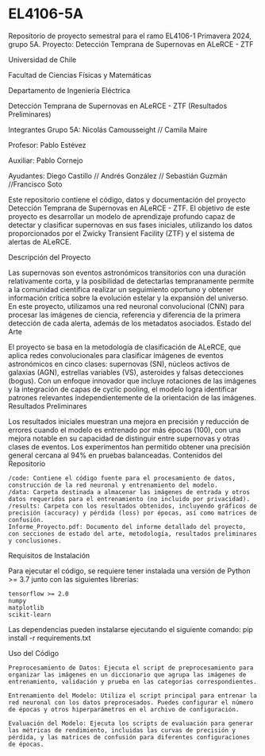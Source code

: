 # EL4106-5A
Repositorio de proyecto semestral para el ramo EL4106-1 Primavera 2024, grupo 5A. Proyecto: Detección Temprana de Supernovas en ALeRCE - ZTF

Universidad de Chile

Facultad de Ciencias Físicas y Matemáticas

Departamento de Ingeniería Eléctrica

Detección Temprana de Supernovas en ALeRCE - ZTF (Resultados Preliminares)

Integrantes Grupo 5A: Nicolás Camousseight // Camila Maire

Profesor: Pablo Estévez

Auxiliar: Pablo Cornejo

Ayudantes: Diego Castillo // Andrés González // Sebastián Guzmán //Francisco Soto


Este repositorio contiene el código, datos y documentación del proyecto Detección Temprana de Supernovas en ALeRCE - ZTF. El objetivo de este proyecto es desarrollar un modelo de aprendizaje profundo capaz de detectar y clasificar supernovas en sus fases iniciales, utilizando los datos proporcionados por el Zwicky Transient Facility (ZTF) y el sistema de alertas de ALeRCE.

Descripción del Proyecto

Las supernovas son eventos astronómicos transitorios con una duración relativamente corta, y la posibilidad de detectarlas tempranamente permite a la comunidad científica realizar un seguimiento oportuno y obtener información crítica sobre la evolución estelar y la expansión del universo. En este proyecto, utilizamos una red neuronal convolucional (CNN) para procesar las imágenes de ciencia, referencia y diferencia de la primera detección de cada alerta, además de los metadatos asociados.
Estado del Arte

El proyecto se basa en la metodología de clasificación de ALeRCE, que aplica redes convolucionales para clasificar imágenes de eventos astronómicos en cinco clases: supernovas (SN), núcleos activos de galaxias (AGN), estrellas variables (VS), asteroides y falsas detecciones (bogus). Con un enfoque innovador que incluye rotaciones de las imágenes y la integración de capas de cyclic pooling, el modelo logra identificar patrones relevantes independientemente de la orientación de las imágenes.
Resultados Preliminares

Los resultados iniciales muestran una mejora en precisión y reducción de errores cuando el modelo es entrenado por más épocas (100), con una mejora notable en su capacidad de distinguir entre supernovas y otras clases de eventos. Los experimentos han permitido obtener una precisión general cercana al 94% en pruebas balanceadas.
Contenidos del Repositorio

    /code: Contiene el código fuente para el procesamiento de datos, construcción de la red neuronal y entrenamiento del modelo.
    /data: Carpeta destinada a almacenar las imágenes de entrada y otros datos requeridos para el entrenamiento (no incluido por privacidad).
    /results: Carpeta con los resultados obtenidos, incluyendo gráficos de precisión (accuracy) y pérdida (loss) por épocas, así como matrices de confusión.
    Informe_Proyecto.pdf: Documento del informe detallado del proyecto, con secciones de estado del arte, metodología, resultados preliminares y conclusiones.

Requisitos de Instalación

Para ejecutar el código, se requiere tener instalada una versión de Python >= 3.7 junto con las siguientes librerías:

    tensorflow >= 2.0
    numpy
    matplotlib
    scikit-learn

Las dependencias pueden instalarse ejecutando el siguiente comando:
pip install -r requirements.txt

Uso del Código

    Preprocesamiento de Datos: Ejecuta el script de preprocesamiento para organizar las imágenes en un diccionario que agrupa las imágenes de entrenamiento, validación y prueba en las categorías correspondientes.

    Entrenamiento del Modelo: Utiliza el script principal para entrenar la red neuronal con los datos preprocesados. Puedes configurar el número de épocas y otros hiperparámetros en el archivo de configuración.

    Evaluación del Modelo: Ejecuta los scripts de evaluación para generar las métricas de rendimiento, incluidas las curvas de precisión y pérdida, y las matrices de confusión para diferentes configuraciones de épocas.

